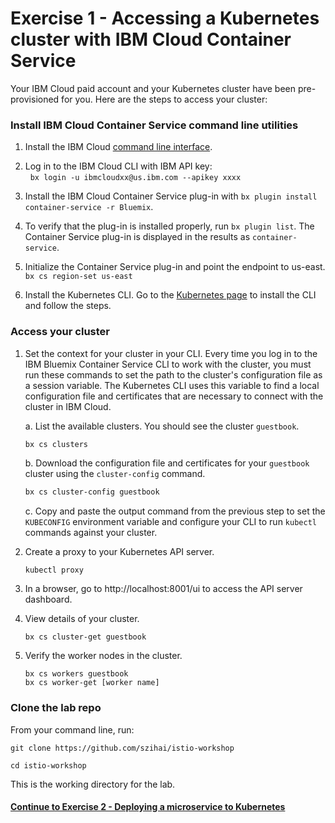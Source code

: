 # Exercise 1 - Accessing a Kubernetes cluster with IBM Cloud Container Service

Your IBM Cloud paid account and your Kubernetes cluster have been pre-provisioned for you. Here are the steps to access your cluster:

### Install IBM Cloud Container Service command line utilities

1. Install the IBM Cloud [command line interface](https://clis.ng.bluemix.net/ui/home.html).

2. Log in to the IBM Cloud CLI with IBM API key:   
   `bx login -u ibmcloudxx@us.ibm.com --apikey xxxx`      

3. Install the IBM Cloud Container Service plug-in with `bx plugin install container-service -r Bluemix`.

4. To verify that the plug-in is installed properly, run `bx plugin list`. The Container Service plug-in is displayed in the results as `container-service`.

5. Initialize the Container Service plug-in and point the endpoint to us-east.   
   `bx cs region-set us-east`

6. Install the Kubernetes CLI. Go to the [Kubernetes page](https://kubernetes.io/docs/tasks/tools/install-kubectl/#install-kubectl-binary-via-curl) to install the CLI and follow the steps.


### Access your cluster

1. Set the context for your cluster in your CLI. Every time you log in to the IBM Bluemix Container Service CLI to work with the cluster, you must run these commands to set the path to the cluster's configuration file as a session variable. The Kubernetes CLI uses this variable to find a local configuration file and certificates that are necessary to connect with the cluster in IBM Cloud.

    a. List the available clusters. You should see the cluster `guestbook`.
    
    ```bash
    bx cs clusters
    ```
    
    b. Download the configuration file and certificates for your `guestbook` cluster using the `cluster-config` command.
    
    ```bash
    bx cs cluster-config guestbook
    ```
    
    c. Copy and paste the output command from the previous step to set the `KUBECONFIG` environment variable and configure your CLI to run `kubectl` commands against your cluster.

2. Create a proxy to your Kubernetes API server.

    ```
    kubectl proxy
    ```
    
3. In a browser, go to http://localhost:8001/ui to access the API server dashboard.   

4. View details of your cluster.
    ```
    bx cs cluster-get guestbook
    ```

5. Verify the worker nodes in the cluster.   
    ```
    bx cs workers guestbook
    bx cs worker-get [worker name]
    ```
### Clone the lab repo

From your command line, run:
   
```    
git clone https://github.com/szihai/istio-workshop

cd istio-workshop
```

This is the working directory for the lab.

#### [Continue to Exercise 2 - Deploying a microservice to Kubernetes](../exercise-2/README.md)

